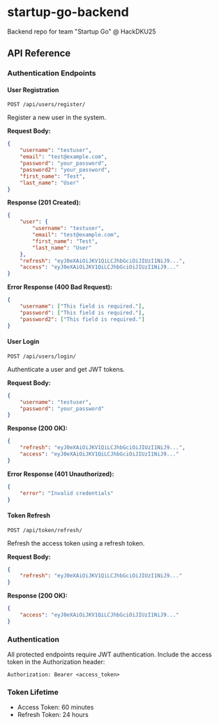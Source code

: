 # startup-go-backend
Backend repo for team "Startup Go" @ HackDKU25

## API Reference

### Authentication Endpoints

#### User Registration
```http
POST /api/users/register/
```

Register a new user in the system.

**Request Body:**
```json
{
    "username": "testuser",
    "email": "test@example.com",
    "password": "your_password",
    "password2": "your_password",
    "first_name": "Test",
    "last_name": "User"
}
```

**Response (201 Created):**
```json
{
    "user": {
        "username": "testuser",
        "email": "test@example.com",
        "first_name": "Test",
        "last_name": "User"
    },
    "refresh": "eyJ0eXAiOiJKV1QiLCJhbGciOiJIUzI1NiJ9...",
    "access": "eyJ0eXAiOiJKV1QiLCJhbGciOiJIUzI1NiJ9..."
}
```

**Error Response (400 Bad Request):**
```json
{
    "username": ["This field is required."],
    "password": ["This field is required."],
    "password2": ["This field is required."]
}
```

#### User Login
```http
POST /api/users/login/
```

Authenticate a user and get JWT tokens.

**Request Body:**
```json
{
    "username": "testuser",
    "password": "your_password"
}
```

**Response (200 OK):**
```json
{
    "refresh": "eyJ0eXAiOiJKV1QiLCJhbGciOiJIUzI1NiJ9...",
    "access": "eyJ0eXAiOiJKV1QiLCJhbGciOiJIUzI1NiJ9..."
}
```

**Error Response (401 Unauthorized):**
```json
{
    "error": "Invalid credentials"
}
```

#### Token Refresh
```http
POST /api/token/refresh/
```

Refresh the access token using a refresh token.

**Request Body:**
```json
{
    "refresh": "eyJ0eXAiOiJKV1QiLCJhbGciOiJIUzI1NiJ9..."
}
```

**Response (200 OK):**
```json
{
    "access": "eyJ0eXAiOiJKV1QiLCJhbGciOiJIUzI1NiJ9..."
}
```

### Authentication

All protected endpoints require JWT authentication. Include the access token in the Authorization header:

```http
Authorization: Bearer <access_token>
```

### Token Lifetime

- Access Token: 60 minutes
- Refresh Token: 24 hours
